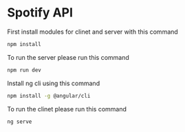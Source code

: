 # Spotify API

First install modules for clinet and server with this command

```bash
npm install
```

To run the server please run this command

```bash
npm run dev
```

Install ng cli using this command

```bash
npm install -g @angular/cli
```

To run the clinet please run this command

```bash
ng serve
```
